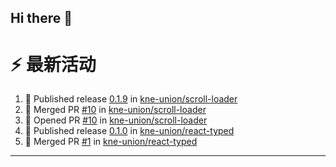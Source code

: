 ## Hi there 👋

<!--

**Here are some ideas to get you started:**

🙋‍♀️ A short introduction - what is your organization all about?
🌈 Contribution guidelines - how can the community get involved?
👩‍💻 Useful resources - where can the community find your docs? Is there anything else the community should know?
🍿 Fun facts - what does your team eat for breakfast?
🧙 Remember, you can do mighty things with the power of [Markdown](https://docs.github.com/github/writing-on-github/getting-started-with-writing-and-formatting-on-github/basic-writing-and-formatting-syntax)
-->


# ⚡ 最新活动

<!--START_SECTION:activity-->
1. 🚀 Published release [0.1.9](https://github.com/kne-union/scroll-loader/releases/tag/0.1.9) in [kne-union/scroll-loader](https://github.com/kne-union/scroll-loader)
2. 🎉 Merged PR [#10](https://github.com/kne-union/scroll-loader/pull/10) in [kne-union/scroll-loader](https://github.com/kne-union/scroll-loader)
3. 💪 Opened PR [#10](https://github.com/kne-union/scroll-loader/pull/10) in [kne-union/scroll-loader](https://github.com/kne-union/scroll-loader)
4. 🚀 Published release [0.1.0](https://github.com/kne-union/react-typed/releases/tag/0.1.0) in [kne-union/react-typed](https://github.com/kne-union/react-typed)
5. 🎉 Merged PR [#1](https://github.com/kne-union/react-typed/pull/1) in [kne-union/react-typed](https://github.com/kne-union/react-typed)
<!--END_SECTION:activity-->

---
